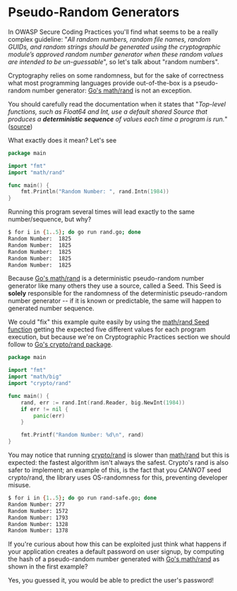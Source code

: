 Pseudo-Random Generators
========================

In OWASP Secure Coding Practices you'll find what seems to be a really complex
guideline: "_All random numbers, random file names, random GUIDs, and random
strings should be generated using the cryptographic module’s approved random
number generator when these random values are intended to be un-guessable_", so
let's talk about "random numbers".

Cryptography relies on some randomness, but for the sake of correctness what
most programming languages provide out-of-the-box is a pseudo-random number
generator: [Go's math/rand][1] is not an exception.

You should carefully read the documentation when it states that "_Top-level
functions, such as Float64 and Int, use a default shared Source that produces a
**deterministic sequence** of values each time a program is run._" ([source][2])

What exactly does it mean?
Let's see

```go
package main

import "fmt"
import "math/rand"

func main() {
    fmt.Println("Random Number: ", rand.Intn(1984))
}
```

Running this program several times will lead exactly to the same
number/sequence, but why?

```bash
$ for i in {1..5}; do go run rand.go; done
Random Number:  1825
Random Number:  1825
Random Number:  1825
Random Number:  1825
Random Number:  1825
```

Because [Go's math/rand][1] is a deterministic pseudo-random number generator like
many others they use a source, called a Seed. This Seed is **solely** responsible for
the randomness of the deterministic pseudo-random number generator -- if it is known
or predictable, the same will happen to generated number sequence.

We could "fix" this example quite easily by using the [math/rand Seed function][3]
getting the expected five different values for each program execution, but
because we're on Cryptographic Practices section we should follow to
[Go's crypto/rand package][4].

```go
package main

import "fmt"
import "math/big"
import "crypto/rand"

func main() {
    rand, err := rand.Int(rand.Reader, big.NewInt(1984))
    if err != nil {
        panic(err)
    }

    fmt.Printf("Random Number: %d\n", rand)
}
```

You may notice that running [crypto/rand][4] is slower than [math/rand][1] but
this is expected: the fastest algorithm isn't always the safest. Crypto's rand is
also safer to implement; an example of this, is the fact that you *CANNOT* seed 
crypto/rand, the library uses OS-randomness for this, preventing developer misuse.

```bash
$ for i in {1..5}; do go run rand-safe.go; done
Random Number: 277
Random Number: 1572
Random Number: 1793
Random Number: 1328
Random Number: 1378
```

If you're curious about how this can be exploited just think what happens if
your application creates a default password on user signup, by computing the
hash of a pseudo-random number generated with [Go's math/rand][1] as shown in
the first example?

Yes, you guessed it, you would be able to predict the user's password!

[1]: https://golang.org/pkg/math/rand/
[2]: https://golang.org/pkg/math/rand/#pkg-overview
[3]: https://golang.org/pkg/math/rand/#Seed
[4]: https://golang.org/pkg/crypto/rand/
